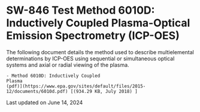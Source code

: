 
# SW-846 Test Method 6010D: Inductively Coupled Plasma-Optical Emission Spectrometry (ICP-OES)  


The following document details the method used
to describe multielemental determinations by ICP-OES using sequential or
simultaneous optical systems and axial or radial viewing of the plasma.

    - Method 6010D: Inductively Coupled
    Plasma
    (pdf)](https://www.epa.gov/sites/default/files/2015-12/documents/6010d.pdf) [(934.29 KB, July 2018) ] 

Last updated on June 14, 2024


